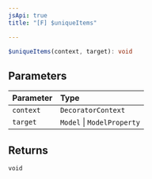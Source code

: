 ```yaml
---
jsApi: true
title: "[F] $uniqueItems"

---
```

```ts
$uniqueItems(context, target): void
```

## Parameters

| Parameter | Type |
| :------ | :------ |
| `context` | `DecoratorContext` |
| `target` | `Model` \| `ModelProperty` |

## Returns

`void`
